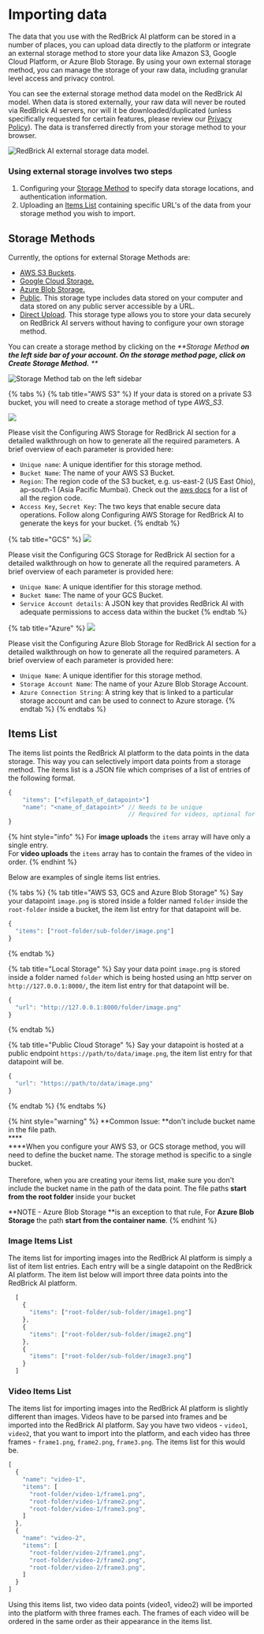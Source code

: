 # Importing data

The data that you use with the RedBrick AI platform can be stored in a number of places, you can upload data directly to the platform or integrate an external storage method to store your data like Amazon S3, Google Cloud Platform, or Azure Blob Storage. By using your own external storage method, you can manage the storage of your raw data, including granular level access and privacy control.

You can see the external storage method data model on the RedBrick AI model. When data is stored externally, your raw data will never be routed via RedBrick AI servers, nor will it be downloaded/duplicated (unless specifically requested for certain features, please review our [Privacy Policy](https://redbrickai.com/policies/privacy.pdf)). The data is transferred directly from your storage method to your browser. 

![RedBrick AI external storage data model.](../../.gitbook/assets/group-476.png)

### Using external storage involves two steps

1. Configuring your [Storage Method](./#storage-methods) to specify data storage locations, and authentication information. 
2. Uploading an [Items List](./#uploading-an-items-list) containing specific URL's of the data from your storage method you wish to import. 

## Storage Methods

Currently, the options for external Storage Methods are:

* [AWS S3 Buckets](configuring-aws-s3-storage.md).
* [Google Cloud Storage.](configuring-google-cloud-storage.md)
* [Azure Blob Storage.](configuring-azure-blob-storage.md)
* [Public](local-storage.md). This storage type includes data stored on your computer and data stored on any public server accessible by a URL. 
* [Direct Upload](direct-upload.md). This storage type allows you to store your data securely on RedBrick AI servers without having to configure your own storage method.

You can create a storage method by clicking on the _**Storage Method **_on the left side bar of your account. On the storage method page, click on _Create Storage Method_._** **_

![Storage Method tab on the left sidebar](../../.gitbook/assets/screen-shot-2021-06-25-at-4.14.41-pm.png)

{% tabs %}
{% tab title="AWS S3" %}
If your data is stored on a private S3 bucket, you will need to create a storage method of type _AWS_S3_.

![](../../.gitbook/assets/app.redbrickai-1.png)

Please visit the Configuring AWS Storage for RedBrick AI section for a detailed walkthrough on how to generate all the required parameters. A brief overview of each parameter is provided here:

* `Unique name`: A unique identifier for this storage method.
* `Bucket Name`: The name of your AWS S3 Bucket.
* `Region`: The region code of the S3 bucket, e.g. us-east-2 (US East Ohio), ap-south-1 (Asia Pacific Mumbai). Check out the [aws docs](https://docs.aws.amazon.com/AWSEC2/latest/UserGuide/using-regions-availability-zones.html) for a list of all the region code.
* `Access Key`, `Secret Key`: The two keys that enable secure data operations. Follow along Configuring AWS Storage for RedBrick AI to generate the keys for your bucket.
{% endtab %}

{% tab title="GCS" %}
![](../../.gitbook/assets/app.redbrickai-2.png)

Please visit the Configuring GCS Storage for RedBrick AI section for a detailed walkthrough on how to generate all the required parameters. A brief overview of each parameter is provided here:

* `Unique Name`: A unique identifier for this storage method.
* `Bucket Name`: The name of your GCS Bucket.
* `Service Account details`: A JSON key that provides RedBrick AI with adequate permissions to access data within the bucket
{% endtab %}

{% tab title="Azure" %}
![](../../.gitbook/assets/azure.png)



Please visit the Configuring Azure Blob Storage for RedBrick AI section for a detailed walkthrough on how to generate all the required parameters. A brief overview of each parameter is provided here:

* `Unique Name`: A unique identifier for this storage method.
* `Storage Account Name`: The name of your Azure Blob Storage Account.
* `Azure Connection String`: A string key that is linked to a particular storage account and can be used to connect to Azure storage.
{% endtab %}
{% endtabs %}

## Items List

The items list points the RedBrick AI platform to the data points in the data storage. This way you can selectively import data points from a storage method. The items list is a JSON file which comprises of a list of entries of the following format.

```javascript
{
    "items": ["<filepath_of_datapoint>"]
    "name": "<name_of_datapoint>" // Needs to be unique
                                  // Required for videos, optional for images
}
```

{% hint style="info" %}
For **image uploads** the `items` array will have only a single entry. \
For **video uploads** the `items` array has to contain the frames of the video in order. 
{% endhint %}

Below are examples of single items list entries. 

{% tabs %}
{% tab title="AWS S3, GCS and Azure Blob Storage" %}
Say your datapoint `image.png` is stored inside a folder named `folder` inside the `root-folder` inside a bucket, the item list entry for that datapoint will be.

```javascript
{ 
  "items": ["root-folder/sub-folder/image.png"] 
}
```
{% endtab %}

{% tab title="Local Storage" %}
Say your data point `image.png` is stored inside a folder named `folder` which is being hosted using an http server on `http://127.0.0.1:8000/`, the item list entry for that datapoint will be.

```javascript
{
  "url": "http://127.0.0.1:8000/folder/image.png"
}
```
{% endtab %}

{% tab title="Public Cloud Storage" %}
Say your datapoint is hosted at a public endpoint `https://path/to/data/image.png`, the item list entry for that datapoint will be.

```javascript
{
  "url": "https://path/to/data/image.png"
}
```
{% endtab %}
{% endtabs %}

{% hint style="warning" %}
**Common Issue: **don't include bucket name in the file path. \
****\
****When you configure your AWS S3, or GCS storage method, you will need to define the bucket name. The storage method is specific to a single bucket. \
\
Therefore, when you are creating your items list, make sure you don't include the bucket name in the path of the data point. The file paths **start from the root folder** inside your bucket

**NOTE - Azure Blob Storage **is an exception to that rule, For **Azure Blob Storage** the path **start from the container name**.
{% endhint %}

### Image Items List

The items list for importing images into the RedBrick AI platform is simply a list of item list entries. Each entry will be a single datapoint on the RedBrick AI platform. The item list below will import three data points into the RedBrick AI platform.

```javascript
  [
    {
      "items": ["root-folder/sub-folder/image1.png"] 
    },
    {
      "items": ["root-folder/sub-folder/image2.png"] 
    },
    {
      "items": ["root-folder/sub-folder/image3.png"] 
    }
  ]
```

### Video Items List

The items list for importing images into the RedBrick AI platform is slightly different than images. Videos have to be parsed into frames and be imported into the RedBrick AI platform. Say you have two videos - `video1`, `video2`, that you want to import into the platform, and each video has three frames - `frame1.png`, `frame2.png`, `frame3.png`. The items list for this would be.

```javascript
[
  {
    "name": "video-1",
    "items": [
      "root-folder/video-1/frame1.png",
      "root-folder/video-1/frame2.png",
      "root-folder/video-1/frame3.png",
    ]
  },
  {
    "name": "video-2",
    "items": [
      "root-folder/video-2/frame1.png",
      "root-folder/video-2/frame2.png",
      "root-folder/video-2/frame3.png",
    ]
  }
]
```

Using this items list, two video data points (video1, video2) will be imported into the platform with three frames each. The frames of each video will be ordered in the same order as their appearance in the items list.
